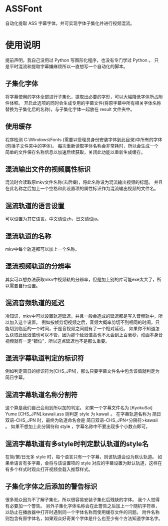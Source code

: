 # ASSFont
自动化提取 ASS 字幕字体，并可实现字体子集化并进行视频混流。

# 使用说明
提前声明，我自己没用过 Python 写图形化程序，也没有专门学过 Python 。
只是平时混流和提取字幕嫌麻烦所以一直想写一个自动化的脚本。

## 子集化字体
将字幕使用的字体全部进行子集化，提取出必要的字形，可以大幅降低字体所占附件体积。
开启此选项的同时会生成专用的字幕文件(将原字幕中所有相关字体名称替换为子集化后的名称)，与子集化字体一起放在 result 文件夹中。

## 使用缓存
程序检测 C:\Windows\Fonts (需要以管理员身份安装字体到此目录)中所有的字体(包括子文件夹中的字体)。
每次重新读取字体名称会非常耗时，所以会生成一个简单的文件保存名称信息以加速后续获取，关闭此功能以重新生成缓存。

## 混流输出文件的视频属性标识
混流时会读取原mkv文件名称(去后缀)，将此名称设为混流输出视频的标题。
并且在此名称之后加上一个空格和此设置项的属性标识作为混流输出视频的文件名。

## 混流轨道的语言设置
可以设置为其它语言。中文请设zh，日文请设ja。

## 混流轨道的名称
mkv中每个轨道都可以加上一个名称。

## 混流视频轨道的分辨率
其实可以想办法获取mkv中视频轨的分辨率，但是加上别的库可能exe太大了，所以需要自行设置。

## 混流音频轨道的延迟
冷知识，mkv中可以设置轨道延迟。并且一般会造成的延迟都是写入音频轨中，所以加入这个设置。
例如按帧剪切视频之后，音频大概率剪切不到相同的时间，只能切到临近的一个时间，于是音视频之间就有了一个相对延迟。
如果你不知道怎么获取此延迟值也可以不管，因为那个延迟值高也不太会到上百毫秒，动画本身音视频就有一定“错位”，所以这点延迟也不是那么重要。

## 混流字幕轨道判定的标识符
例如判定简日的标识符为\[CHS_JPN\]，那么只要字幕文件名中包含该值就判定为简日字幕。

## 混流字幕轨道名称分割符
这个算是我们自己会用到所以加的判定。
如果一个字幕文件名为 \[KyokuSai\] Yume \[CHS_JPN\].kawaii.ass 则判定 style 为 kawaii 。
在字幕轨道名称为 简日双语-CHS_JPN 时，最终为轨道命名会是 简日双语-CHS_JPN<分隔符>kawaii 。
如果不想加上此分隔符和 style ，字幕名称中不要出现多个小数点即可。

## 混流字幕轨道有多style时判定默认轨道的style名
在简/繁/日无多 style 时，每个语言只有一个字幕，则该轨道会设为默认轨道。
如果单语言有多字幕，会将与该设置项的 style 对应的字幕设置为默认轨道，这样在有多个样式时观众打开视频会载入推荐样式。

## 子集化字体之后添加的警告标识
很多观众因为不了解子集化，所以很容易安装子集化后残缺的字体。
我个人觉得有必要加一个警告。
另外子集化字体名称会在此警告之后加上一个随机字符串，以防止在播放器中打开时遇到同一个字体名称而使用缓存文件的问题。
附件名称则包含有原字体名，如果观众好奇某个字体是什么也至少有个方法知道字体名字。
